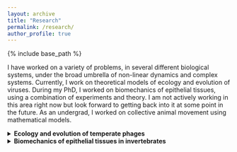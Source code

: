 ```yaml
---
layout: archive
title: "Research"
permalink: /research/
author_profile: true
---
```


{% include base_path %}
<!--- header: --->
<!--- overlay_image: galaxy2.jpg --->

I have worked on a variety of problems, in several different biological systems, under the broad umbrella of non-linear dynamics and complex systems. Currently, I work on theoretical models of ecology and evolution of viruses. During my PhD, I worked on biomechanics of epithelial tissues, using a combination of experiments and theory. I am not actively working in this area right now but look forward to getting back into it at some point in the future. As an undergrad, I worked on collective animal movement using mathematical models.


<details>
  <summary><b>Ecology and evolution of temperate phages</b></summary>

<p>When we normally think of phages (viruses that exclusively infect bacteria), we only think of the lytic life cycle: The virus enters the host cell, hijacks the host machinery to make copies of itself, eventually kills the host and releases its virus offspring that go onto infect other hosts. This picture is true for phages that are obligately lytic. However, temperate phages, in addition to the lytic cycle, can undergo a lysogenic life cycle: they enter the host but instead of hijacking the host machinery, the viral genetic material integrates with that of the host and stays dormant until some internal or external trigger switches it back into the lytic cycle. In this case, the virus replicates when the host cell divides and replicates its own genome. While the lytic life cycle involves antagonism between the phage and its host, lysogeny is mutualistic - the reproductive success of the phage depends on the reproductive success of the host. Thus, temperate phages have a complicated relationship with their hosts which leads to interesting effects all the way from the molecular to the community level, across timescales ranging from virus-host encounter rates to evolutionary timescales. My current research focuses on the ecological and evolutionary consequences of this complicated relationship between temperate phages and their hosts. To do so, I use mathematical models that bridge scales - from cells to populations to communities.</p>



<p>The lysis-lysogeny decision is made at the level of individual host cells. It has been shown that the number of phages infecting a cell and host size affect the probability of lysogen formation (Zhang et al. 2021). I am interested in how this cell-level decision is regulated and how it affects the population dynamics of the virus-host system.</p> 


<p>At the population level, lysogen abundance is affected by host and resource availability. In polar marine environments, for example, lysogen abundance varies seasonally with higher and lower abundance in winters (low resource availability) and summers (high resource availability) respectively (Brum et al. 2016). To examine the drivers of viral strategies, I use non-linear ordinary differential equations to model the eco-evolutionary dynamics of temperate phages in fluctuating environments with phages of high and low resource availability.</p>


<p>Induction of lysogens - the process of a lysogen switching back to the lytic cycle - has two consequences: Its bad for the individual lysogen since lysis involves the death of that particular lysogen but, its good for the lysogen population in general because the newly released phage particles can go onto infect new host cells creating new lysogens. So, induction is harmful at the individual level but beneficial at the population level. I am interested in how these conflicting effects at different scales impact community ecology.</p>

</details>


<details>
  <summary><b> Biomechanics of epithelial tissues in invertebrates </b></summary>

  <p>Mechanical forces play a fundamental role in shaping biological structure and function. They set limits to length and timescales for these processes. In turn, the dynamical response of biochemical signalling pathways and genetic circuits to these mechanical forces create feedback loops that lead to interesting non-linear effects on the stress-strain relationship of biological materials. During my PhD, I studied consequences of these complex feedback loops at the population, organismal and tissue levels over timescales ranging from months to hours to minutes using <i>Hydra</i> and planarians as my model systems.</p>

  <details>
    <summary><b> Mechanics of self-bisection in planarians </b></summary>
    <figure>
    <img src="../images/PlanarianFission.png" alt="Schematic of planarian fission across three different species" class="center" style="width:50;height:50;">
    <figcaption> (a) Schematics and (b) brightfield images of the fission process in <i> Dugesia japonica</i> (J-planarian), <i> Girardia tigrina </i> (G-planarian) and <i> Schmidtea mediterranea </i> (S-planarian).</figcaption>
    </figure>
      
      <br>
    
    Flatworms (planarians) reproduce asexually by ripping their body into two (or more) pieces along their length. The pieces then regenerate into fully grown adults. The survival of the offspring pieces has been shown to depend on their size. There are several interesting questions one can ask about this bisection process:
    
    <ol>
  <li>How do animals generate sufficient force to rip themselves apart?</li>
  <li>What decides when an individual should reproduces?</li>
  <li>What decides where along the body the animal should split?</li>
  <li>What sets how many pieces the animal should split into? </li>
  </ol>
    <p> We use live imaging to compare and contrast the kinematics of self bisection in three different planarian species. We show how they used body shape changes and substrate adhesion to generate the stresses necessary to overcome the ultimate tensile strength of the tissue. We also show how mechanical constraints affect resource allocation to the offspring produced by this self bisection process and develop predictive models to relate the number and size of the offspring to the size of the parent.</p>
<!---xiii
In chapter ??, we use gain-of-function and loss-of-function experiments to show how a
transition in the period and amplitude of osmotically driven shape oscillations in regenerating
Hydra tissue spheres is caused by the formation of an actively regulated mouth structure.
In chapter 2, we use a combination of experiments and mathematical modelling to study
the dynamics of mouth opening in Hydra. We show how mechanical nearest-neighbor coupling
can be sufficient to generate long range order over long timescales from underlying short range
stochastic forces. We also show how anharmonic elasticity affects can modulate the long range
order of the deformation and its timescale in non-intuitive ways.
In appendix ??, we develop the chemical linalool as a powerful, reversible anesthetic that
can be for imaging Hydra and performing surgical manipulations on them. We characterize the
activity of the linalool, tested it for its short term and long term health effects on the animals
and validated its utility in imaging and surgical applications.
Together, these studies show how non-linear effects produced by the interplay of bio-
chemical signalling, shape changes and mechanical stresses lead to a range of complex dynamical
patterns and behaviors in biological systems. --->
